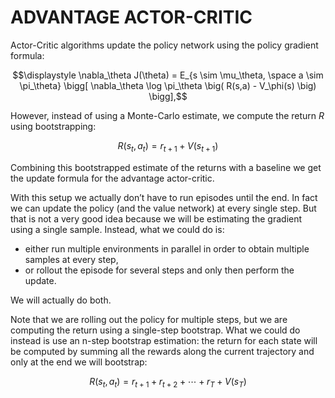 # ADVANTAGE ACTOR-CRITIC

Actor-Critic algorithms update the policy network using the policy gradient
formula:

```math
\displaystyle \nabla_\theta J(\theta) = E_{s \sim \mu_\theta, \space a \sim \pi_\theta}
\bigg[ \nabla_\theta \log \pi_\theta \big( R(s,a) - V_\phi(s) \big) \bigg],
```

However, instead of using a Monte-Carlo estimate, we compute the return $R$ using
bootstrapping:

```math
R(s_t, a_t) = r_{t+1} + V(s_{t+1})
```

Combining this bootstrapped estimate of the returns with a baseline we get the
update formula for the advantage actor-critic.

With this setup we actually don’t have to run episodes until the end. In fact we
can update the policy (and the value network) at every single step. But that is
not a very good idea because we will be estimating the gradient using a single
sample. Instead, what we could do is:

* either run multiple environments in parallel in order to obtain multiple
samples at every step,
* or rollout the episode for several steps and only then perform the update.

We will actually do both.

Note that we are rolling out the policy for multiple steps, but we are computing
the return using a single-step bootstrap. What we could do instead is use an
n-step bootstrap estimation: the return for each state will be computed by
summing all the rewards along the current trajectory and only at the end we will
bootstrap:

```math
R(s_t, a_t) = r_{t+1} + r_{t+2} + \cdots + r_{T} + V(s_{T})
```
